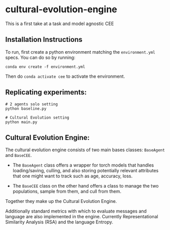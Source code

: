 # cultural-evolution-engine
This is a first take at a task and model agnostic CEE

## Installation Instructions 
To run, first create a python environment matching the `environment.yml` specs. You can do so by running:

```
conda env create -f environment.yml
```

Then do `conda activate cee` to activate the environment.

## Replicating experiments: 

```
# 2 agents solo setting
python baseline.py

# Cultural Evolution setting
python main.py
```


## Cultural Evolution Engine:

The cultural evolution engine consists of two main bases classes: `BaseAgent` and `BaseCEE`. 

- The `BaseAgent` class offers a wrapper for torch models that handles loading/saving, culling, and also storing potentially relevant attributes that one might want to track such as age, accuracy, loss. 

- The `BaseCEE` class on the other hand offers a class to manage the two populations, sample from them, and cull from them. 

Together they make up the Cultural Evolution Engine. 

Additionally standard metrics with which to evaluate messages and language are also implemented in the engine. Currently Representational Similarity Analysis (RSA) and the language Entropy.
 
